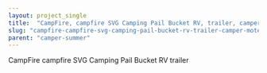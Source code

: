 ```yaml
---
layout: project_single
title:  "CampFire, campfire SVG Camping Pail Bucket RV, trailer, camper, moterhome tent, camper, summer vacation, Clip Art, Camping Iron On"
slug: "campfire-campfire-svg-camping-pail-bucket-rv-trailer-camper-moterhome-tent-camper-summer-vacation-clip"
parent: "camper-summer"
---
```

CampFire campfire SVG Camping Pail Bucket RV trailer